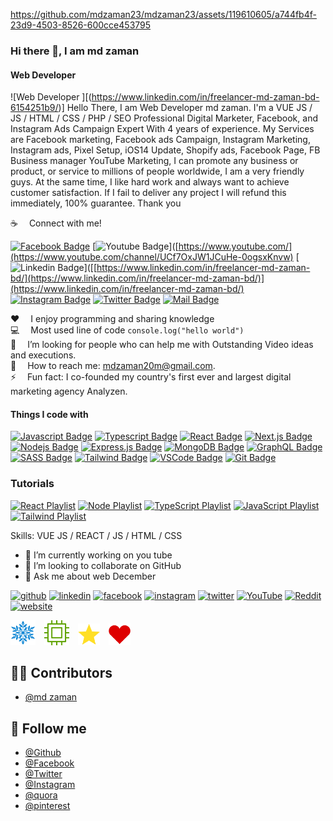

https://github.com/mdzaman23/mdzaman23/assets/119610605/a744fb4f-23d9-4503-8526-600cce453795


### Hi there 👋, I am md zaman
#### Web Developer 
![Web Developer ][(https://www.linkedin.com/in/freelancer-md-zaman-bd-6154251b9/)]
Hello There, I am Web Developer md zaman. I'm a VUE JS / JS / HTML / CSS / PHP / SEO Professional Digital Marketer, Facebook, and Instagram Ads Campaign Expert With 4 years of experience. My Services are Facebook marketing, Facebook ads Campaign, Instagram Marketing, Instagram ads, Pixel Setup, iOS14 Update, Shopify ads, Facebook Page, FB Business manager YouTube Marketing, I can promote any business or product, or service to millions of people worldwide, I am a very friendly guys. At the same time, I like hard work and always want to achieve customer satisfaction. If I fail to deliver any project I will refund this immediately, 100% guarantee. Thank you



:coffee: &emsp;Connect with me!

[![Facebook Badge](https://img.shields.io/badge/Facebook-1877F2?style=for-the-badge&logo=facebook&logoColor=white)](https://facebook.com/mdzaman21) [![Youtube Badge](https://img.shields.io/badge/YouTube-FF0000?style=for-the-badge&logo=youtube&logoColor=white)]([https://www.youtube.com/](https://www.youtube.com/channel/UCf7OxJW1JCuHe-0ogsxKnvw) [![Linkedin Badge](https://img.shields.io/badge/LinkedIn-0077B5?style=for-the-badge&logo=linkedin&logoColor=white)]([[https://www.linkedin.com/in/freelancer-md-zaman-bd/](https://www.linkedin.com/in/freelancer-md-zaman-bd/)](https://www.linkedin.com/in/freelancer-md-zaman-bd/) [![Instagram Badge](https://img.shields.io/badge/Instagram-E4405F?style=for-the-badge&logo=instagram&logoColor=white)]([[https://www.instagram.com/freelancermdzamanbd/](https://www.instagram.com/freelancermdzamanbd/)](https://www.instagram.com/freelancermdzamanbd/)) [![Twitter Badge](https://img.shields.io/badge/Twitter-1DA1F2?style=for-the-badge&logo=twitter&logoColor=white)]([[https://twitter.com/mdzaman](https://twitter.com/116Zaman)](https://twitter.com/116Zaman)) [![Mail Badge](https://img.shields.io/badge/Gmail-D14836?style=for-the-badge&logo=gmail&logoColor=white)](mailto:mdzaman20m@gmail.com)

:hearts: &emsp;I enjoy programming and sharing knowledge <br/>
:computer: &emsp;Most used line of code `console.log("hello world")` <br/>
🤔 &emsp;I’m looking for people who can help me with Outstanding Video ideas and executions.<br/>
:e-mail: &emsp;How to reach me: mdzaman20m@gmail.com.<br/>
⚡ &emsp;Fun fact: I co-founded my country's first ever and largest digital marketing agency Analyzen.

#### Things I code with

[![Javascript Badge](https://img.shields.io/badge/-Javascript-F0DB4F?style=for-the-badge&labelColor=black&logo=javascript&logoColor=F0DB4F)](#) [![Typescript Badge](https://img.shields.io/badge/-Typescript-007acc?style=for-the-badge&labelColor=black&logo=typescript&logoColor=007acc)](#) [![React Badge](https://img.shields.io/badge/-React-61DBFB?style=for-the-badge&labelColor=black&logo=react&logoColor=61DBFB)](#) [![Next.js Badge](https://img.shields.io/badge/next.js-000000?style=for-the-badge&logo=nextdotjs&logoColor=white)](#) [![Nodejs Badge](https://img.shields.io/badge/-Nodejs-3C873A?style=for-the-badge&labelColor=black&logo=node.js&logoColor=3C873A)](#) [![Express.js Badge](https://img.shields.io/badge/Express.js-000000?style=for-the-badge&logo=express&logoColor=white)](#) [![MongoDB Badge](https://img.shields.io/badge/MongoDB-4EA94B?style=for-the-badge&logo=mongodb&logoColor=white)](#) [![GraphQL Badge](https://img.shields.io/badge/-GraphQl-e535ab?style=for-the-badge&labelColor=black&logo=node.js&logoColor=e535ab)](#) [![SASS Badge](https://img.shields.io/badge/Sass-CC6699?style=for-the-badge&logo=sass&logoColor=white)](#) [![Tailwind Badge](https://img.shields.io/badge/Tailwind%20CSS-092749?style=for-the-badge&logo=tailwindcss&logoColor=06B6D4&labelColor=000000)](#) [![VSCode Badge](https://img.shields.io/badge/Visual_Studio-5C2D91?style=for-the-badge&logo=visual%20studio&logoColor=white)](#) [![Git Badge](https://img.shields.io/badge/Git-F05032?style=for-the-badge&logo=git&logoColor=white)](#)

### Tutorials

[![React Playlist](https://img.shields.io/badge/React-20232A?style=for-the-badge&logo=react&logoColor=61DAFB)](#) [![Node Playlist](https://img.shields.io/badge/Node.js-339933?style=for-the-badge&logo=nodedotjs&logoColor=white)](#) [![TypeScript Playlist](https://img.shields.io/badge/TypeScript-007ACC?style=for-the-badge&logo=typescript&logoColor=white)](#) [![JavaScript Playlist](https://img.shields.io/badge/JavaScript-323330?style=for-the-badge&logo=javascript&logoColor=F7DF1E)](#) [![Tailwind Playlist](https://img.shields.io/badge/Tailwind%20CSS-092749?style=for-the-badge&logo=tailwindcss&logoColor=06B6D4&labelColor=000000)](#)




Skills: VUE JS / REACT / JS / HTML / CSS

- 🔭 I’m currently working on you tube 
- 👯 I’m looking to collaborate on GitHub  
- 💬 Ask me about web December  


[<img src='https://cdn.jsdelivr.net/npm/simple-icons@3.0.1/icons/github.svg' alt='github' height='40'>](https://github.com/https://github.com/mdzaman23)  [<img src='https://cdn.jsdelivr.net/npm/simple-icons@3.0.1/icons/linkedin.svg' alt='linkedin' height='40'>](https://www.linkedin.com/in/https://www.linkedin.com/in/freelancer-md-zaman-bd-6154251b9//)  [<img src='https://cdn.jsdelivr.net/npm/simple-icons@3.0.1/icons/facebook.svg' alt='facebook' height='40'>](https://www.facebook.com/https://www.facebook.com/mdzaman21)  [<img src='https://cdn.jsdelivr.net/npm/simple-icons@3.0.1/icons/instagram.svg' alt='instagram' height='40'>](https://www.instagram.com/https://www.instagram.com/freelancermdzamanbd//)  [<img src='https://cdn.jsdelivr.net/npm/simple-icons@3.0.1/icons/twitter.svg' alt='twitter' height='40'>](https://twitter.com/https://twitter.com/116Zaman)  [<img src='https://cdn.jsdelivr.net/npm/simple-icons@3.0.1/icons/youtube.svg' alt='YouTube' height='40'>](https://www.youtube.com/channel/https://www.youtube.com/channel/UCf7OxJW1JCuHe-0ogsxKnvw)  [<img src='https://cdn.jsdelivr.net/npm/simple-icons@3.0.1/icons/reddit.svg' alt='Reddit' height='40'>](https://www.reddit.com/user/https://www.reddit.com/user/mdzaman23)  [<img src='https://cdn.jsdelivr.net/npm/simple-icons@3.0.1/icons/icloud.svg' alt='website' height='40'>](https://www.fiverr.com/mdzaman116?up_rollout=true)  

<a href='https://archiveprogram.github.com/'><img src='https://raw.githubusercontent.com/acervenky/animated-github-badges/master/assets/acbadge.gif' width='40' height='40'></a> <a href='https://docs.github.com/en/developers'><img src='https://raw.githubusercontent.com/acervenky/animated-github-badges/master/assets/devbadge.gif' width='40' height='40'></a> <a href='https://stars.github.com/'><img src='https://raw.githubusercontent.com/acervenky/animated-github-badges/master/assets/starbadge.gif' width='35' height='35'></a> <a href='https://docs.github.com/en/github/supporting-the-open-source-community-with-github-sponsors'><img src='https://raw.githubusercontent.com/acervenky/animated-github-badges/master/assets/sponsorbadge.gif' width='35' height='35'></a> 

## 🧑‍💻 Contributors
- [@md zaman](https://github.com/mdzaman23)



## 🥰 Follow me
- [@Github](https://github.com/mdzaman23) 
- [@Facebook](https://www.facebook.com/mdzaman21/) 
- [@Twitter](https://twitter.com/116Zaman/) 
- [@Instagram](https://www.instagram.com/freelancermdzamanbd/)
- [@quora](https://www.quora.com/profile/Md-Zaman-108-1)
- [@pinterest](https://www.pinterest.com/freelancermdzamanBD/)
 
